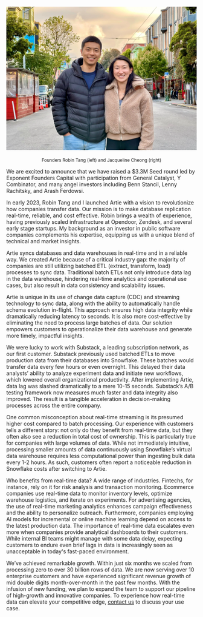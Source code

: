 ![img.png](founders.webp)
<div align="center"><small>Founders Robin Tang (left) and Jacqueline Cheong (right)</small></div>

We are excited to announce that we have raised a $3.3M Seed round led by Exponent Founders Capital with participation from General Catalyst, Y Combinator, and many angel investors including Benn Stancil, Lenny Rachitsky, and Arash Ferdowsi.

In early 2023, Robin Tang and I launched Artie with a vision to revolutionize how companies transfer data. 
Our mission is to make database replication real-time, reliable, and cost effective. Robin brings a wealth of experience, having previously scaled infrastructure at Opendoor, Zendesk, and several early stage startups. 
My background as an investor in public software companies complements his expertise, equipping us with a unique blend of technical and market insights.

Artie syncs databases and data warehouses in real-time and in a reliable way. We created Artie because of a critical industry gap: the majority of companies are still utilizing batched ETL (extract, transform, load) processes to sync data. 
Traditional batch ETLs not only introduce data lag in the data warehouse, hindering real-time analytics and operational use cases, but also result in data consistency and scalability issues.

Artie is unique in its use of change data capture (CDC) and streaming technology to sync data, along with the ability to automatically handle schema evolution in-flight. 
This approach ensures high data integrity while dramatically reducing latency to seconds. It is also more cost-effective by eliminating the need to process large batches of data. 
Our solution empowers customers to operationalize their data warehouse and generate more timely, impactful insights.

We were lucky to work with Substack, a leading subscription network, as our first customer. Substack previously used batched ETLs to move production data from their databases into Snowflake. 
These batches would transfer data every few hours or even overnight. This delayed their data analysts’ ability to analyze experiment data and initiate new workflows, which lowered overall organizational productivity. 
After implementing Artie, data lag was slashed dramatically to a mere 10-15 seconds. Substack’s A/B testing framework now measures much faster and data integrity also improved. 
The result is a tangible acceleration in decision-making processes across the entire company.

One common misconception about real-time streaming is its presumed higher cost compared to batch processing. 
Our experience with customers tells a different story: not only do they benefit from real-time data, but they often also see a reduction in total cost of ownership. 
This is particularly true for companies with large volumes of data. 
While not immediately intuitive, processing smaller amounts of data continuously using Snowflake’s virtual data warehouse requires less computational power than ingesting bulk data every 1-2 hours. 
As such, customers often report a noticeable reduction in Snowflake costs after switching to Artie.

Who benefits from real-time data? A wide range of industries. Fintechs, for instance, rely on it for risk analysis and transaction monitoring. 
Ecommerce companies use real-time data to monitor inventory levels, optimize warehouse logistics, and iterate on experiments. 
For advertising agencies, the use of real-time marketing analytics enhances campaign effectiveness and the ability to personalize outreach. 
Furthermore, companies employing AI models for incremental or online machine learning depend on access to the latest production data. 
The importance of real-time data escalates even more when companies provide analytical dashboards to their customers. 
While internal BI teams might manage with some data delay, expecting customers to endure even brief lags in data is increasingly seen as unacceptable in today's fast-paced environment.

We’ve achieved remarkable growth. Within just six months we scaled from processing zero to over 30 billion rows of data. 
We are now serving over 10 enterprise customers and have experienced significant revenue growth of mid double digits month-over-month in the past few months. 
With the infusion of new funding, we plan to expand the team to support our pipeline of high-growth and innovative companies. To experience how real-time data can elevate your competitive edge, [contact us](https://www.artie.com/contact) to discuss your use case.
